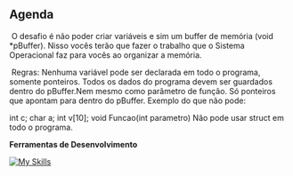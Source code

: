 
##  Agenda</strong>
&nbsp;O desafio é não poder criar variáveis e sim um buffer de memória (void *pBuffer). Nisso vocês terão que fazer o trabalho que o Sistema Operacional faz para vocês ao organizar a memória.

&nbsp;Regras: Nenhuma variável pode ser declarada em todo o programa, somente ponteiros. Todos os dados do programa devem ser guardados dentro do pBuffer.Nem mesmo como parâmetro de função. Só ponteiros que apontam para dentro do pBuffer.
Exemplo do que não pode: 

int c; char a; int v[10];  void Funcao(int parametro)
Não pode usar struct em todo o programa.

  
**Ferramentas de Desenvolvimento**

[![My Skills](https://skillicons.dev/icons?i=vscode)](https://skillicons.dev)<br clear="both">
